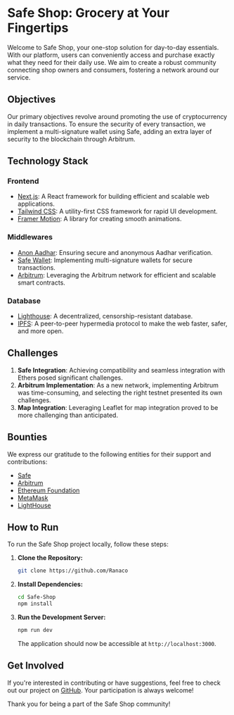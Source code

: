 # Safe Shop: Grocery at Your Fingertips

Welcome to Safe Shop, your one-stop solution for day-to-day essentials. With our platform, users can conveniently access and purchase exactly what they need for their daily use. We aim to create a robust community connecting shop owners and consumers, fostering a network around our service.

## Objectives

Our primary objectives revolve around promoting the use of cryptocurrency in daily transactions. To ensure the security of every transaction, we implement a multi-signature wallet using Safe, adding an extra layer of security to the blockchain through Arbitrum.

## Technology Stack

### Frontend

- [Next.js](https://nextjs.org/): A React framework for building efficient and scalable web applications.
- [Tailwind CSS](https://tailwindcss.com/): A utility-first CSS framework for rapid UI development.
- [Framer Motion](https://www.framer.com/motion/): A library for creating smooth animations.

### Middlewares

- [Anon Aadhar](https://anonaadhar.com/): Ensuring secure and anonymous Aadhar verification.
- [Safe Wallet](https://safe.gnosis.io/): Implementing multi-signature wallets for secure transactions.
- [Arbitrum](https://offchainlabs.com/): Leveraging the Arbitrum network for efficient and scalable smart contracts.

### Database

- [Lighthouse](https://lighthouse.adqr.org/): A decentralized, censorship-resistant database.
- [IPFS](https://ipfs.io/): A peer-to-peer hypermedia protocol to make the web faster, safer, and more open.

## Challenges

1. **Safe Integration**: Achieving compatibility and seamless integration with Ethers posed significant challenges.
2. **Arbitrum Implementation**: As a new network, implementing Arbitrum was time-consuming, and selecting the right testnet presented its own challenges.
3. **Map Integration**: Leveraging Leaflet for map integration proved to be more challenging than anticipated.

## Bounties

We express our gratitude to the following entities for their support and contributions:

- [Safe](https://safe.gnosis.io/)
- [Arbitrum](https://offchainlabs.com/arbitrum/)
- [Ethereum Foundation](https://ethereum.org/en/foundation/)
- [MetaMask](https://metamask.io/)
- [LightHouse](https://lighthouse.adqr.org/)

## How to Run

To run the Safe Shop project locally, follow these steps:

1. **Clone the Repository:**

   ```bash
   git clone https://github.com/Ranaco
   ```

2. **Install Dependencies:**

   ```bash
   cd Safe-Shop
   npm install
   ```

3. **Run the Development Server:**

   ```bash
   npm run dev
   ```

   The application should now be accessible at `http://localhost:3000`.

## Get Involved

If you're interested in contributing or have suggestions, feel free to check out our project on [GitHub](https://github.com/Ranaco). Your participation is always welcome!

Thank you for being a part of the Safe Shop community!
